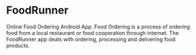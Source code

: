 # FoodRunner
Online Food Ordering Android App.  Food Ordering is a process of ordering food from a local restaurant or food cooperation through internet.  The FoodRunner app deals with ordering, processing and delivering food products.
